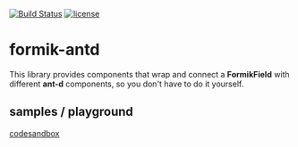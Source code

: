 [![Build Status](https://dev.azure.com/jannikb/glue/_apis/build/status/jannikb%20formik-antd?branchName=master)](https://dev.azure.com/jannikb/glue/_build/latest?definitionId=4?branchName=master)
[![license](https://badgen.now.sh/badge/license/MIT)](./LICENSE)

# formik-antd

This library provides components that wrap and connect a **FormikField** with different **ant-d** components, so you don't have to do it yourself.


## samples / playground
[codesandbox](https://codesandbox.io/s/ooo94m4q5y)
